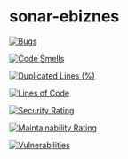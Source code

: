 # sonar-ebiznes


[![Bugs](https://sonarcloud.io/api/project_badges/measure?project=teatroCamillo_sonar-ebiznes&metric=bugs)](https://sonarcloud.io/summary/new_code?id=teatroCamillo_sonar-ebiznes)

[![Code Smells](https://sonarcloud.io/api/project_badges/measure?project=teatroCamillo_sonar-ebiznes&metric=code_smells)](https://sonarcloud.io/summary/new_code?id=teatroCamillo_sonar-ebiznes)

[![Duplicated Lines (%)](https://sonarcloud.io/api/project_badges/measure?project=teatroCamillo_sonar-ebiznes&metric=duplicated_lines_density)](https://sonarcloud.io/summary/new_code?id=teatroCamillo_sonar-ebiznes)

[![Lines of Code](https://sonarcloud.io/api/project_badges/measure?project=teatroCamillo_sonar-ebiznes&metric=ncloc)](https://sonarcloud.io/summary/new_code?id=teatroCamillo_sonar-ebiznes)

[![Security Rating](https://sonarcloud.io/api/project_badges/measure?project=teatroCamillo_sonar-ebiznes&metric=security_rating)](https://sonarcloud.io/summary/new_code?id=teatroCamillo_sonar-ebiznes)

[![Maintainability Rating](https://sonarcloud.io/api/project_badges/measure?project=teatroCamillo_sonar-ebiznes&metric=sqale_rating)](https://sonarcloud.io/summary/new_code?id=teatroCamillo_sonar-ebiznes)

[![Vulnerabilities](https://sonarcloud.io/api/project_badges/measure?project=teatroCamillo_sonar-ebiznes&metric=vulnerabilities)](https://sonarcloud.io/summary/new_code?id=teatroCamillo_sonar-ebiznes)

